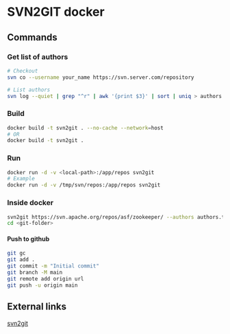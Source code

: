 # SVN2GIT docker

## Commands

### Get list of authors
```BASH
# Checkout
svn co --username your_name https://svn.server.com/repository

# List authors 
svn log --quiet | grep "^r" | awk '{print $3}' | sort | uniq > authors.txt
```

### Build
```BASH
docker build -t svn2git . --no-cache --network=host
# OR
docker build -t svn2git . 

```

### Run
```BASH
docker run -d -v <local-path>:/app/repos svn2git
# Example
docker run -d -v /tmp/svn/repos:/app/repos svn2git

```

### Inside docker
```BASH
svn2git https://svn.apache.org/repos/asf/zookeeper/ --authors authors.txt --verbose
cd <git-folder>

```

#### Push to github 
```BASH
git gc
git add .
git commit -m "Initial commit"
git branch -M main
git remote add origin url
git push -u origin main          

```
## External links
[svn2git](https://github.com/nirvdrum/svn2git)